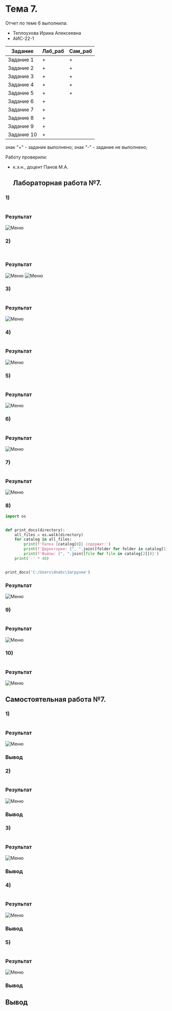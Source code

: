 # Тема 7.
Отчет по теме 6 выполнила:
- Теплоухова Ирина Алексеевна
- АИС-22-1


| Задание | Лаб_раб | Сам_раб |
| ------------- | ------------- | ------------- |
| Задание 1 | + | + |
| Задание 2 | + | + |
| Задание 3 | + | + |
| Задание 4 | + | + |
| Задание 5 | + | + |
| Задание 6 | + |  |
| Задание 7 | + |  |
| Задание 8 | + |  |
| Задание 9 | + |  |
| Задание 10 | + |  |

знак "+" - задание выполнено; знак "-" - задание не выполнено;

Работу проверили:
- к.э.н., доцент Панов М.А.

  ## Лабораторная работа №7.
### 1) 
```python

```

### Результат
![Меню]()

### 2) 
```python

```
```python

```
### Результат
![Меню]()
![Меню]()

### 3) 
```python

```

### Результат
![Меню]()

### 4) 

```python

```

### Результат
![Меню]()

### 5) 
```python

```

### Результат
![Меню]()

### 6) 
```python

```

### Результат
![Меню]()

### 7) 
```python

```


### Результат
![Меню]()

### 8) 
```python
import os


def print_docs(directory):
    all_files = os.walk(directory)
    for catalog in all_files:
        print(f'Папка {catalog[0]} содержит:')
        print(f'Директории: {", ".join([folder for folder in catalog[1]])}')
        print(f'Файлы: {", ".join([file for file in catalog[2]])}')
    print('-' * 48)


print_docs('C:/Users\dna5c\Загрузки')
```

### Результат
![Меню]()

### 9) 
```python

```

### Результат
![Меню]()

### 10) 
```python

```

### Результат
![Меню]()

  ## Самостоятельная работа №7. 
### 1) 
```python


```

### Результат
![Меню]()
### Вывод

### 2) 
```python

```

### Результат
![Меню]()
### Вывод


### 3) 
```python

```

### Результат
![Меню]()

### Вывод


### 4) 

```python

```

### Результат
![Меню]()

### Вывод

### 5) 
```python

```

### Результат
![Меню]()
### Вывод



  ## Вывод

